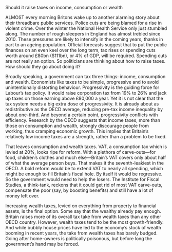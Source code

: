 Should it raise taxes on income, consumption or wealth

ALMOST every morning Britons wake up to another alarming story about their threadbare public services. Police cuts are being blamed for a rise in violent crime. Over the winter the National Health Service only just stumbled along. The number of rough sleepers in England has almost trebled since 2010. These pressures are likely to intensify in the coming years, thanks in part to an ageing population. Official forecasts suggest that to put the public finances on an even keel over the long term, tax rises or spending cuts worth around £80bn ($111bn), or 4% of GDP, will be required. Spending cuts are not really an option. So politicians are thinking about how to raise taxes. How should they go about doing it?

Broadly speaking, a government can tax three things: income, consumption and wealth. Economists like taxes to be simple, progressive and to avoid unintentionally distorting behaviour. Progressivity is the guiding force for Labour’s tax policy. It would raise corporation tax from 19% to 26% and jack up taxes on those earning above £80,000 a year. Yet it is not clear that the tax system needs a big extra dose of progressivity. It is already about as redistributive as the OECD average, reducing pre-tax income inequality by about one-third. And beyond a certain point, progressivity conflicts with efficiency. Research by the OECD suggests that income taxes, more than those on consumption and wealth, strongly discourage people from working, thus cramping economic growth. This implies that Britain’s relatively low income taxes are a strength, rather than a problem to be fixed.

That leaves consumption and wealth taxes. VAT, a consumption tax which is levied at 20%, looks ripe for reform. With a plethora of carve-outs—for food, children’s clothes and much else—Britain’s VAT covers only about half of what the average person buys. That makes it the seventh-leakiest in the OECD. A bold reform would be to extend VAT to nearly all spending, which might be enough to fill Britain’s fiscal hole. By itself it would be regressive. So the government would need to help the losers. The Institute for Fiscal Studies, a think-tank, reckons that it could get rid of most VAT carve-outs, compensate the poor (say, by boosting benefits) and still have a lot of money left over.

Increasing wealth taxes, levied on everything from property to financial assets, is the final option. Some say that the wealthy already pay enough. Britain raises more of its overall tax take from wealth taxes than any other OECD country. However, wealth taxes tend to be the most growth-friendly. And while bubbly house prices have led to the economy’s stock of wealth booming in recent years, the take from wealth taxes has barely budged. Going after home-owners is politically poisonous, but before long the government’s hand may be forced.
